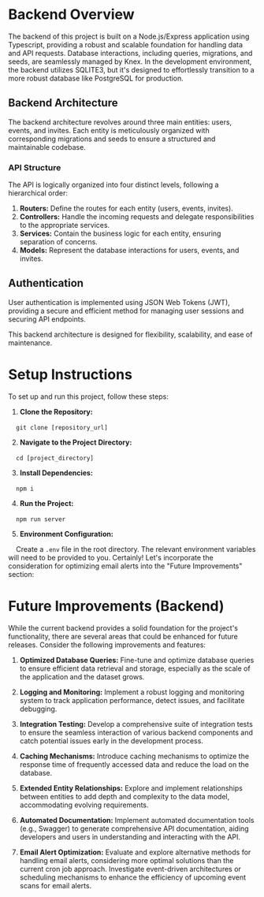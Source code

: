 # Backend Overview

The backend of this project is built on a Node.js/Express application using Typescript, providing a robust and scalable foundation for handling data and API requests. Database interactions, including queries, migrations, and seeds, are seamlessly managed by Knex. In the development environment, the backend utilizes SQLITE3, but it's designed to effortlessly transition to a more robust database like PostgreSQL for production.

## Backend Architecture

The backend architecture revolves around three main entities: users, events, and invites. Each entity is meticulously organized with corresponding migrations and seeds to ensure a structured and maintainable codebase.

### API Structure

The API is logically organized into four distinct levels, following a hierarchical order:

1. **Routers:** Define the routes for each entity (users, events, invites).
2. **Controllers:** Handle the incoming requests and delegate responsibilities to the appropriate services.
3. **Services:** Contain the business logic for each entity, ensuring separation of concerns.
4. **Models:** Represent the database interactions for users, events, and invites.

## Authentication

User authentication is implemented using JSON Web Tokens (JWT), providing a secure and efficient method for managing user sessions and securing API endpoints.

This backend architecture is designed for flexibility, scalability, and ease of maintenance. 

# Setup Instructions

To set up and run this project, follow these steps:

1. **Clone the Repository:**

    `git clone [repository_url]`

2. **Navigate to the Project Directory:**

    `cd [project_directory]`

3. **Install Dependencies:**

    `npm i`

4. **Run the Project:**

    `npm run server`


5. **Environment Configuration:**

    Create a `.env` file in the root directory. The relevant environment variables will need to be provided to you.
Certainly! Let's incorporate the consideration for optimizing email alerts into the "Future Improvements" section:


# Future Improvements (Backend)

While the current backend provides a solid foundation for the project's functionality, there are several areas that could be enhanced for future releases. Consider the following improvements and features:

1. **Optimized Database Queries:**
   Fine-tune and optimize database queries to ensure efficient data retrieval and storage, especially as the scale of the application and the dataset grows.

2. **Logging and Monitoring:**
   Implement a robust logging and monitoring system to track application performance, detect issues, and facilitate debugging.

3. **Integration Testing:**
   Develop a comprehensive suite of integration tests to ensure the seamless interaction of various backend components and catch potential issues early in the development process.

4. **Caching Mechanisms:**
   Introduce caching mechanisms to optimize the response time of frequently accessed data and reduce the load on the database.

5. **Extended Entity Relationships:**
   Explore and implement relationships between entities to add depth and complexity to the data model, accommodating evolving requirements.

6. **Automated Documentation:**
    Implement automated documentation tools (e.g., Swagger) to generate comprehensive API documentation, aiding developers and users in understanding and interacting with the API.

7. **Email Alert Optimization:**
   Evaluate and explore alternative methods for handling email alerts, considering more optimal solutions than the current cron job approach. Investigate event-driven architectures or scheduling mechanisms to enhance the efficiency of upcoming event scans for email alerts.




